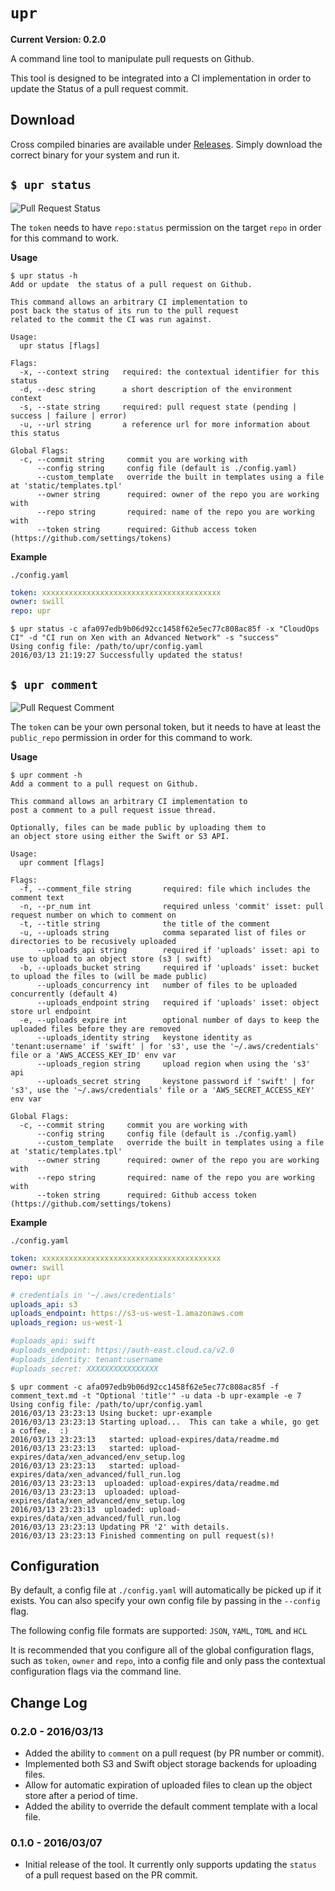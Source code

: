 `upr`
=====

**Current Version: 0.2.0**

A command line tool to manipulate pull requests on Github.
	
This tool is designed to be integrated into a CI implementation
in order to update the Status of a pull request commit.


Download
--------

Cross compiled binaries are available under [Releases](https://github.com/swill/upr/releases).  Simply download the correct binary for your system and run it.


`$ upr status`
-------------

![Pull Request Status](https://objects-east.cloud.ca/v1/5ef827605f884961b94881e928e7a250/swill/pr_testing/combo_ci.png)

The `token` needs to have `repo:status` permission on the target `repo` in order for this command to work.

**Usage**
```
$ upr status -h
Add or update  the status of a pull request on Github.

This command allows an arbitrary CI implementation to
post back the status of its run to the pull request
related to the commit the CI was run against.

Usage:
  upr status [flags]

Flags:
  -x, --context string   required: the contextual identifier for this status
  -d, --desc string      a short description of the environment context
  -s, --state string     required: pull request state (pending | success | failure | error)
  -u, --url string       a reference url for more information about this status

Global Flags:
  -c, --commit string     commit you are working with
      --config string     config file (default is ./config.yaml)
      --custom_template   override the built in templates using a file at 'static/templates.tpl'
      --owner string      required: owner of the repo you are working with
      --repo string       required: name of the repo you are working with
      --token string      required: Github access token (https://github.com/settings/tokens)
```

**Example**

`./config.yaml`
``` yaml
token: xxxxxxxxxxxxxxxxxxxxxxxxxxxxxxxxxxxxxxxx
owner: swill
repo: upr
```

```
$ upr status -c afa097edb9b06d92cc1458f62e5ec77c808ac85f -x "CloudOps CI" -d "CI run on Xen with an Advanced Network" -s "success"
Using config file: /path/to/upr/config.yaml
2016/03/13 21:19:27 Successfully updated the status!

```

`$ upr comment`
---------------

![Pull Request Comment](https://objects-east.cloud.ca/v1/5ef827605f884961b94881e928e7a250/swill/pr_testing/comment.png)

The `token` can be your own personal token, but it needs to have at least the `public_repo` permission in order for this command to work.

**Usage**
```
$ upr comment -h
Add a comment to a pull request on Github.

This command allows an arbitrary CI implementation to
post a comment to a pull request issue thread.

Optionally, files can be made public by uploading them to
an object store using either the Swift or S3 API.

Usage:
  upr comment [flags]

Flags:
  -f, --comment_file string       required: file which includes the comment text
  -n, --pr_num int                required unless 'commit' isset: pull request number on which to comment on
  -t, --title string              the title of the comment
  -u, --uploads string            comma separated list of files or directories to be recusively uploaded
      --uploads_api string        required if 'uploads' isset: api to use to upload to an object store (s3 | swift)
  -b, --uploads_bucket string     required if 'uploads' isset: bucket to upload the files to (will be made public)
      --uploads_concurrency int   number of files to be uploaded concurrently (default 4)
      --uploads_endpoint string   required if 'uploads' isset: object store url endpoint
  -e, --uploads_expire int        optional number of days to keep the uploaded files before they are removed
      --uploads_identity string   keystone identity as 'tenant:username' if 'swift' | for 's3', use the '~/.aws/credentials' file or a 'AWS_ACCESS_KEY_ID' env var
      --uploads_region string     upload region when using the 's3' api
      --uploads_secret string     keystone password if 'swift' | for 's3', use the '~/.aws/credentials' file or a 'AWS_SECRET_ACCESS_KEY' env var

Global Flags:
  -c, --commit string     commit you are working with
      --config string     config file (default is ./config.yaml)
      --custom_template   override the built in templates using a file at 'static/templates.tpl'
      --owner string      required: owner of the repo you are working with
      --repo string       required: name of the repo you are working with
      --token string      required: Github access token (https://github.com/settings/tokens)
```

**Example**

`./config.yaml`
``` yaml
token: xxxxxxxxxxxxxxxxxxxxxxxxxxxxxxxxxxxxxxxx
owner: swill
repo: upr

# credentials in '~/.aws/credentials'
uploads_api: s3
uploads_endpoint: https://s3-us-west-1.amazonaws.com
uploads_region: us-west-1

#uploads_api: swift
#uploads_endpoint: https://auth-east.cloud.ca/v2.0
#uploads_identity: tenant:username
#uploads_secret: XXXXXXXXXXXXXXXX
```

```
$ upr comment -c afa097edb9b06d92cc1458f62e5ec77c808ac85f -f comment_text.md -t "Optional 'title'" -u data -b upr-example -e 7
Using config file: /path/to/upr/config.yaml
2016/03/13 23:23:13 Using bucket: upr-example
2016/03/13 23:23:13 Starting upload...  This can take a while, go get a coffee.  :)
2016/03/13 23:23:13   started: upload-expires/data/readme.md
2016/03/13 23:23:13   started: upload-expires/data/xen_advanced/env_setup.log
2016/03/13 23:23:13   started: upload-expires/data/xen_advanced/full_run.log
2016/03/13 23:23:13  uploaded: upload-expires/data/readme.md
2016/03/13 23:23:13  uploaded: upload-expires/data/xen_advanced/env_setup.log
2016/03/13 23:23:13  uploaded: upload-expires/data/xen_advanced/full_run.log
2016/03/13 23:23:13 Updating PR '2' with details.
2016/03/13 23:23:13 Finished commenting on pull request(s)!
```


Configuration
-------------
By default, a config file at `./config.yaml` will automatically be picked up if it exists.  You can also specify your own config file by passing in the `--config` flag.

The following config file formats are supported: `JSON`, `YAML`, `TOML` and `HCL`

It is recommended that you configure all of the global configuration flags, such as `token`, `owner` and `repo`, into a config file and only pass the contextual configuration flags via the command line.


Change Log
----------

### 0.2.0 - 2016/03/13
- Added the ability to `comment` on a pull request (by PR number or commit).
- Implemented both S3 and Swift object storage backends for uploading files.
- Allow for automatic expiration of uploaded files to clean up the object store after a period of time.
- Added the ability to override the default comment template with a local file.

### 0.1.0 - 2016/03/07
- Initial release of the tool.  It currently only supports updating the `status` of a pull request based on the PR commit.

